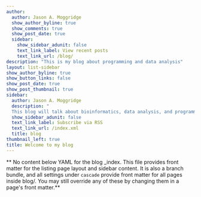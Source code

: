 ```yaml
---
author: 
  author: Jason A. Moggridge
  show_author_byline: true
  show_comments: true
  show_post_date: true
  sidebar:
    show_sidebar_adunit: false
    text_link_label: View recent posts
    text_link_url: /blog/
description: "This is my blog about programming and data analysis"
layout: list-sidebar
show_author_byline: true
show_button_links: false
show_post_date: true
show_post_thumbnail: true
sidebar:
  author: Jason A. Moggridge
  description: "
  This blog will talk about bioinformatics, data analysis, and programming (mostly), with some general musings about workflow for research scientists. I'll try to provide helpful code snippets for specific tasks that you might encounter as a data analyst, programmer, or researcher."
  show_sidebar_adunit: false
  text_link_label: Subscribe via RSS
  text_link_url: /index.xml
  title: blog
thumbnail_left: true
title: Welcome to my blog
---
```


** No content below YAML for the blog _index. This file provides front matter for the listing page layout and sidebar content. It is also a branch bundle, and all settings under `cascade` provide front matter for all pages inside blog/. You may still override any of these by changing them in a page's front matter.**
